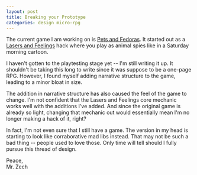 ```yaml
---
layout: post
title: Breaking your Prototype
categories: design micro-rpg
---
```


The current game I am working on is [Pets and Fedoras](projects/pets-and-fedoras). It started out as a [Lasers and Feelings](https://johnharper.itch.io/lasers-feelings) hack where you play as animal spies like in a Saturday morning cartoon.

I haven't gotten to the playtesting stage yet -- I'm still writing it up. It shouldn't be taking this long to write  since it was suppose to be a one-page RPG. However, I found myself adding narrative structure to the game, leading to a minor bloat in size.

The addition in narrative structure has also caused the feel of the game to change. I'm not confident that the Lasers and Feelings core mechanic works well with the additions I've added. And since the original game is already so light, changing that mechanic out would essentially mean I'm no longer making a hack of it, right?

In fact, I'm not even sure that I still have a game. The version in my head is starting to look like corraborative mad libs instead. That may not be such a bad thing -- people used to love those. Only time will tell should I fully pursue this thread of design.

Peace,  
Mr. Zech
